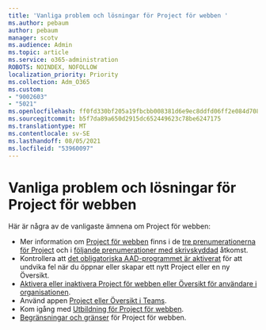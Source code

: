 ```yaml
---
title: 'Vanliga problem och lösningar för Project för webben '
ms.author: pebaum
author: pebaum
manager: scotv
ms.audience: Admin
ms.topic: article
ms.service: o365-administration
ROBOTS: NOINDEX, NOFOLLOW
localization_priority: Priority
ms.collection: Adm_O365
ms.custom:
- "9002603"
- "5021"
ms.openlocfilehash: ff0fd330bf205a19fbcbb008381d6e9ec8ddfd06ff2e084d708cffac9f16f079
ms.sourcegitcommit: b5f7da89a650d2915dc652449623c78be6247175
ms.translationtype: MT
ms.contentlocale: sv-SE
ms.lasthandoff: 08/05/2021
ms.locfileid: "53960097"
---
```

# <a name="project-for-the-web-common-issues-and-resolutions"></a>Vanliga problem och lösningar för Project för webben 

Här är några av de vanligaste ämnena om Project för webben:

- Mer information om [Project för webben](https://support.microsoft.com/office/what-is-project-for-the-web-c19b2421-3c9d-4037-97c6-f66b6e1d2eb5) finns i de [tre prenumerationerna för Project](https://products.office.com/project/compare-microsoft-project-management-software) och i [följande prenumerationer med skrivskyddad](https://docs.microsoft.com/project-for-the-web/office-365-user-view-access-to-project-and-roadmap) åtkomst.
- Kontrollera att [det obligatoriska AAD-programmet är aktiverat](https://techcommunity.microsoft.com/t5/project-support-blog/roadmap-have-you-disabled-some-necessary-services/ba-p/815067) för att undvika fel när du öppnar eller skapar ett nytt Project eller en ny Översikt.
- [Aktivera eller inaktivera Project för webben eller Översikt för användare i organisationen](https://docs.microsoft.com/project-for-the-web/turn-project-for-the-web-off).
- Använd appen [Project eller Översikt i Teams](https://support.microsoft.com/office/2dc584e6-2f6c-4e2d-9008-0b3f6845eb52).
- Kom igång med [Utbildning för Project för webben](https://support.office.com/article/50bf3e29-0f0d-4b7a-9d2c-7c78389b67ad).
- [Begränsningar och gränser](https://docs.microsoft.com/project-for-the-web/project-for-the-web-limits-and-boundaries) för Project för webben.
